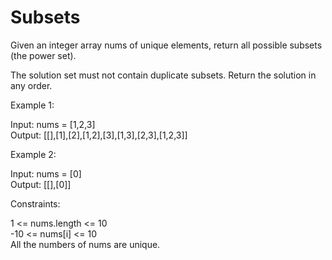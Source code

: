 # Subsets

Given an integer array nums of unique elements, return all possible subsets (the power set).

The solution set must not contain duplicate subsets. Return the solution in any order.

Example 1:

Input: nums = [1,2,3]\
Output: [[],[1],[2],[1,2],[3],[1,3],[2,3],[1,2,3]]

Example 2:

Input: nums = [0]\
Output: [[],[0]]
 
Constraints:

1 <= nums.length <= 10\
-10 <= nums[i] <= 10\
All the numbers of nums are unique.